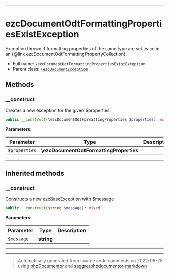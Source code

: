 ***

# ezcDocumentOdtFormattingPropertiesExistException

Exception thrown if formatting properties of the same type are set twice in
an {@link ezcDocumentOdtFormattingPropertyCollection}.



* Full name: `\ezcDocumentOdtFormattingPropertiesExistException`
* Parent class: [`\ezcDocumentException`](./ezcDocumentException.md)




## Methods


### __construct

Creates a new exception for the given $properties.

```php
public __construct(\ezcDocumentOdtFormattingProperties $properties): mixed
```








**Parameters:**

| Parameter | Type | Description |
|-----------|------|-------------|
| `$properties` | **\ezcDocumentOdtFormattingProperties** |  |




***


## Inherited methods


### __construct

Constructs a new ezcBaseException with $message

```php
public __construct(string $message): mixed
```








**Parameters:**

| Parameter | Type | Description |
|-----------|------|-------------|
| `$message` | **string** |  |




***


***
> Automatically generated from source code comments on 2022-06-25 using [phpDocumentor](http://www.phpdoc.org/) and [saggre/phpdocumentor-markdown](https://github.com/Saggre/phpDocumentor-markdown)
